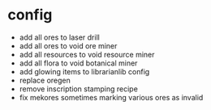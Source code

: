 # config
* add all ores to laser drill
* add all ores to void ore miner
* add all resources to void resource miner
* add all flora to void botanical miner
* add glowing items to librarianlib config
* replace oregen
* remove inscription stamping recipe
* fix mekores sometimes marking various ores as invalid